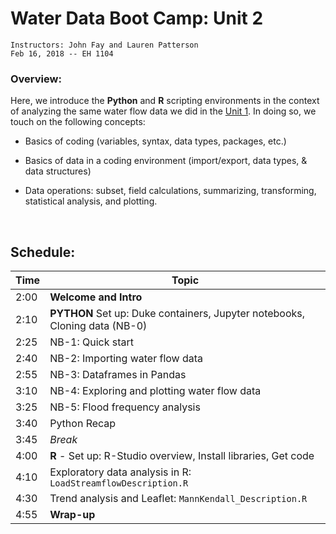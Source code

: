 # Water Data Boot Camp: Unit 2
```
Instructors: John Fay and Lauren Patterson
Feb 16, 2018 -- EH 1104
```

### Overview:

Here, we introduce the **Python** and **R** scripting environments in the context of analyzing the same water flow data we did in the [Unit 1](https://datadevils.github.io/DataBootCamp/Streamflow_Intro.html). In doing so, we touch on the following concepts:

* Basics of coding (variables, syntax, data types, packages, etc.)

* Basics of data in a coding environment (import/export, data types, & data structures)

* Data operations: subset, field calculations, summarizing, transforming, statistical analysis, and plotting.

  ​

## Schedule:

| Time | Topic                                                        |
| ---- | ------------------------------------------------------------ |
| 2:00 | **Welcome and Intro**                                        |
| 2:10 | **PYTHON** Set up: Duke containers, Jupyter notebooks, Cloning data (NB-0) |
| 2:25 | NB-1: Quick start                                            |
| 2:40 | NB-2: Importing water flow data                              |
| 2:55 | NB-3: Dataframes in Pandas                                   |
| 3:10 | NB-4: Exploring and plotting water flow data                 |
| 3:25 | NB-5: Flood frequency analysis                               |
| 3:40 | Python Recap                                                 |
| 3:45 | *Break*                                                      |
| 4:00 | **R** - Set up: R-Studio overview, Install libraries, Get code |
| 4:10 | Exploratory data analysis in R: `LoadStreamflowDescription.R` |
| 4:30 | Trend analysis and Leaflet: `MannKendall_Description.R`      |
| 4:55 | **Wrap-up**                                                  |

